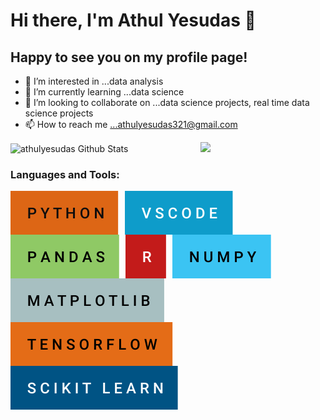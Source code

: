 # Hi there, I'm Athul Yesudas 👋 

## Happy to see you on my profile page! 

- 👀 I’m interested in ...data analysis
- 🌱 I’m currently learning ...data science
- 💞️ I’m looking to collaborate on ...data science projects, real time data science projects
- 📫 How to reach me ...athulyesudas321@gmail.com

<img align="right" width="200" src="https://github.com/athulyesudas/Animated-SVG/blob/main/Animated%20Cat/cat.svg" />
<img align="center" alt="athulyesudas Github Stats" src="https://github-readme-stats.vercel.app/api?username=athulyesudas&show_icons=true&hide_border=true&theme=dracula" />
<br>

### Languages and Tools:


<img align="left" alt="PYTHON" src="https://github.com/athulyesudas/athulyesudas/blob/main/Images/forthebadge/python.svg" style="padding-right:10px;" />
<img align="left" alt="VSCODE" src="https://github.com/athulyesudas/athulyesudas/blob/main/Images/forthebadge/vscode.svg" style="padding-right:10px;" />
<img align="left" alt="PANDAS" src="https://github.com/athulyesudas/athulyesudas/blob/main/Images/forthebadge/pandas.svg" style="padding-right:10px;" />
<img align="left" alt="R" src="https://github.com/athulyesudas/athulyesudas/blob/main/Images/forthebadge/r.svg" style="padding-right:10px;" />
<img align="left" alt="NUMPY" src="https://github.com/athulyesudas/athulyesudas/blob/main/Images/forthebadge/numpy.svg" style="padding-right:10px;" />

<br>
<br>
<br>


<img align="left" alt="MATPLOTLIB" src="https://github.com/athulyesudas/athulyesudas/blob/main/Images/forthebadge/matplotlib.svg"  />
<img align="left" alt="TENSORFLOW" src="https://github.com/athulyesudas/athulyesudas/blob/main/Images/forthebadge/tensorflow.svg" style="padding-right:10px;" />
<img align="left" alt="SCIKIT LEARN" src="https://github.com/athulyesudas/athulyesudas/blob/main/Images/forthebadge/scikit-learn.svg"  />





